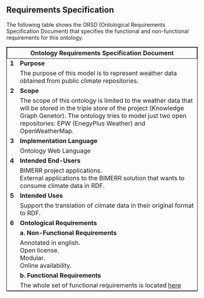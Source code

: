 
## Requirements Specification

The following table shows the ORSD (Ontological Requirements Specification Document) that specifies the functional and non-functional requirements for this ontology.

<table style="width:100%; border: 1px solid">

  <tr>
    <th colspan="2" style="width:5%; text-align:center; border:1px solid">Ontology Requirements Specification Document</th>
  </tr>
  

  <tr>
    <td style="width:5%"><b>1</b></td>
    <td><b>Purpose</b></td>
  </tr>
  <tr>
    <td style="width:5%"></td>
    <td>The purpose of this model is to represent weather data obtained from public climate repositories.</td>
  </tr>



  <tr>
    <td style="width:5%"><b>2</b></td>
    <td><b>Scope</b></td>
  </tr>
  <tr>
    <td style="width:5%"></td>
    <td>The scope of this ontology is limited to the weather data that will be stored in the triple store of the project (Knowledge Graph Genetor).
    The ontology tries to model just two open repositories: EPW (EnegyPlus Weather) and OpenWeatherMap.</td>
  </tr>



  <tr>
    <td style="width:5%"><b>3</b></td>
    <td><b>Implementation Language</b></td>
  </tr>
  <tr>
    <td style="width:5%"></td>
    <td>Ontology Web Language</td>
  </tr>



  <tr>
    <td style="width:5%"><b>4</b></td>
    <td><b>Intended End-Users</b></td>
  </tr>
  <tr>
    <td style="width:5%"></td>
    <td>BIMERR project applications.<br>
        External applications to the BIMERR solution that wants to consume climate data in RDF.</td>
  </tr>



  <tr>
    <td style="width:5%"><b>5</b></td>
    <td><b>Intended Uses</b></td>
  </tr>
  <tr>
    <td style="width:5%"></td>
    <td>Support the translation of climate data in their original format to RDF.</td>
  </tr>


<tr>
    <td style="width:5%"><b>6</b></td>
    <td><b>Ontological Requirements</b></td>
  </tr>
  <tr>
    <td style="width:5%"></td>
    <td><b>a. Non-Functional Requirements</b></td>
  </tr>
  <tr>
    <td style="width:5%"></td>
    <td>Annotated in english.<br>
		Open license.<br>
		Modular.<br>
		Online availability.</td>
  </tr>
  <tr>
    <td style="width:5%"></td>
    <td><b>b. Functional Requirements</b></td>
  </tr>
  <tr>
    <td style="width:5%"></td>
    <td>The whole set of functional requirements is located <a href="https://github.com/oeg-upm/bimerr-weather/blob/master/Tables">here</a></td>
  </tr>
  

</table>